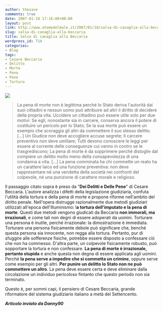```yaml
---
author: thesave
comments: true
date: 2007-01-18 17:16:00+00:00
layout: post
link: http://www.atomodelmale.it/2007/01/18/salsa-di-canaglia-alla-beccaria/
slug: salsa-di-canaglia-alla-beccaria
title: Salsa di canaglia alla Beccaria
wordpress_id: 714
categories:
- Blog
tags:
- Cesare Beccaria
- Delitto
- Morte
- Pena
- Pene
- Tortura
---
```


![](http://www.atomodelmale.it/wp-content/uploads/2008/10/beccaria.png)


<blockquote>La pena di morte non è legittima perché lo Stato deriva l'autorità dai suoi cittadini  e nessun uomo può attribuire ad altri il diritto di decidere della propria vita.
Uccidere un cittadino può essere utile solo per due motivi:
Se egli, nonostante sia in carcere, conserva ancora il potere di costituire un pericolo per lo Stato;
Se la sua morte può essere un esempio che scoraggia gli altri da commettere il suo stesso delitto. [...]
Un Giudice non deve accogliere accuse segrete;
Il carcere preventivo non deve umiliare;
Tutti devono conoscere le leggi per essere al corrente delle conseguenze cui vanno in contro se le trasgrediscono;
La pena di morte è da sopprimere perché distoglie dal compiere un delitto molto meno della consapevolezza di una condanna a vita.
[...]
La pena comminata ha chi commette un reato ha un carattere laico ed una funzione preventiva: non deve rappresentare né una vendetta della società nei confronti del colpevole, né una punizione di carattere morale e religioso.</blockquote>


<!-- more -->

Il passaggio citato sopra è preso da "**Dei Delitti e Delle Pene**" di Cesare Beccaria.
L'autore analizza i difetti della legislazione giudiziaria, confuta l'utilità della tortura e della pena di morte e propone riforme nell'ambito del diritto penale.
Nell'opera distrugge razionalmente due metodi giudiziari utilizzati all'epoca dell'Illuminismo: l**a tortura dell'imputato e la pena di morte**.
Questi due metodi vengono giudicati da Beccaria **non immorali, ma irrazionali**, e come tali non degni di essere adoperati da uomini.
Torturare una persona è inutile, perché irrazionale: la dimostrazione è immediata.
Torturare una persona fisicamente debole può significare che, benché questa persona sia innocente, non regga alla tortura. Pertanto, pur di sfuggire alle sofferenze fisiche, potrebbe essere disposto a confessare ciò che non ha commesso.
D'altra parte, un colpevole fisicamente robusto, può sopportare la tortura e non confessare.
**La pena di morte è irrazionale, pertanto stupida** e anche questa non degna di essere applicata agli uomini.
Perché **la pena serve a impedire che si commetta un crimine**, oppure serve come esempio per gli altri.
**Per punire un delitto lo Stato  non ne può commettere un altro**. La pena deve essere certa e deve eliminare dalla circolazione un individuo pericoloso fintanto che questo periodo non sia terminato.

Questo è, per sommi capi, il pensiero di Cesare Beccaria, grande riformatore del sistema giudiziario italiano a metà del Settencento.

**_Articolo inviato da Danny90_**

